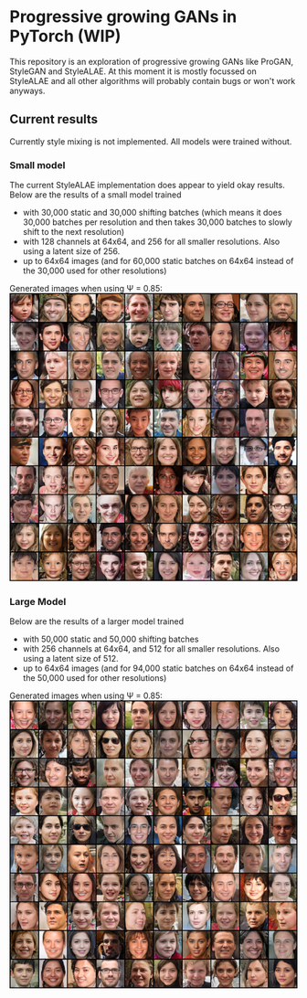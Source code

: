 # Progressive growing GANs in PyTorch (WIP)

This repository is an exploration of progressive growing GANs like ProGAN, StyleGAN and StyleALAE.
At this moment it is mostly focussed on StyleALAE and all other algorithms will probably contain bugs or won't work anyways.


## Current results
Currently style mixing is not implemented. All models were trained without.
### Small model
The current StyleALAE implementation does appear to yield okay results.
Below are the results of a small model trained
- with 30,000 static and 30,000 shifting batches
(which means it does 30,000 batches per resolution and then takes 30,000 batches to slowly shift to the next resolution)
- with 128 channels at 64x64, and 256 for all smaller resolutions. Also using a latent size of 256.
- up to 64x64 images (and for 60,000 static batches on 64x64 instead of the 30,000 used for other resolutions)

Generated images when using Ψ = 0.85:
![There should be an image here](results/grid_output.png)


### Large Model
Below are the results of a larger model trained
- with 50,000 static and 50,000 shifting batches
- with 256 channels at 64x64, and 512 for all smaller resolutions. Also using a latent size of 512.
- up to 64x64 images (and for 94,000 static batches on 64x64 instead of the 50,000 used for other resolutions)

Generated images when using Ψ = 0.85:
![There should be an image here](results/grid_output_large.png)